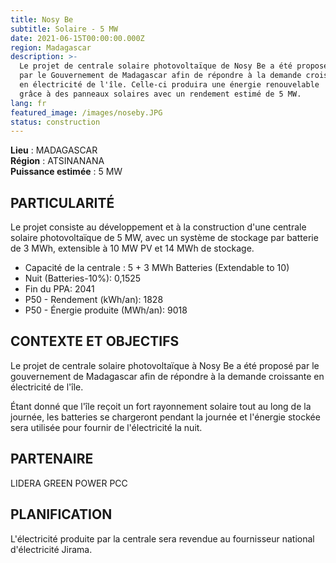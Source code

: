 ```yaml
---
title: Nosy Be
subtitle: Solaire - 5 MW
date: 2021-06-15T00:00:00.000Z
region: Madagascar
description: >-
  Le projet de centrale solaire photovoltaïque de Nosy Be a été proposé
  par le Gouvernement de Madagascar afin de répondre à la demande croissante
  en électricité de l'île. Celle-ci produira une énergie renouvelable
  grâce à des panneaux solaires avec un rendement estimé de 5 MW.
lang: fr
featured_image: /images/noseby.JPG
status: construction
---
```

**Lieu** : MADAGASCAR<br>
**Région** : ATSINANANA<br>
**Puissance estimée** : 5 MW<br>

## PARTICULARITÉ

Le projet consiste au développement et à la construction d'une centrale solaire photovoltaïque de 5 MW, avec un système de stockage par batterie de 3 MWh, extensible à 10 MW PV et 14 MWh de stockage.

* Capacité de la centrale : 5 + 3 MWh Batteries (Extendable to 10)
* Nuit (Batteries-10%): 0,1525
* Fin du PPA: 2041
* P50 - Rendement (kWh/an): 1828
* P50 - Énergie produite (MWh/an): 9018

## CONTEXTE ET OBJECTIFS

Le projet de centrale solaire photovoltaïque à Nosy Be a été proposé par le gouvernement de Madagascar afin de répondre à la demande croissante en électricité de l'île.

Étant donné que l'île reçoit un fort rayonnement solaire tout au long de la journée, les batteries se chargeront pendant la journée et l'énergie stockée sera utilisée pour fournir de l'électricité la nuit.

## PARTENAIRE

LIDERA GREEN POWER PCC

## PLANIFICATION

L'électricité produite par la centrale sera revendue au fournisseur national d'électricité Jirama.

